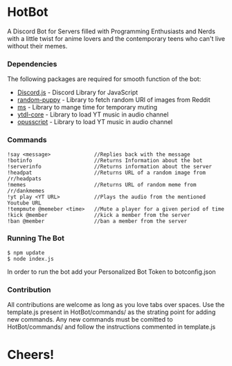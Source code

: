 # HotBot
A Discord Bot for Servers filled with Programming Enthusiasts and Nerds with a little twist for anime lovers and the contemporary teens who can't live without their memes.

### Dependencies
The following packages are required for smooth function of the bot:
* [Discord.js](https://discord.js.org/#/) - Discord Library for JavaScript
* [random-puppy](https://www.npmjs.com/package/random-puppy) - Library to fetch random URl of images from Reddit
* [ms](https://www.npmjs.com/package/ms) - Library to mange time for temporary muting
* [ytdl-core](https://www.npmjs.com/package/ytdl-core) - Library to load YT music in audio channel
* [opusscript](https://www.npmjs.com/package/opusscript) - Library to load YT music in audio channel

### Commands
```
!say <message>              //Replies back with the message
!botinfo                    //Returns Information about the bot
!serverinfo                 //Returns information about the server
!headpat                    //Returns URL of a random image from /r/headpats
!memes                      //Returns URL of random meme from /r/dankmemes
!yt play <YT URL>           //Plays the audio from the mentioned Youtube URL
!tempmute @memeber <time>   //Mute a player for a given period of time
!kick @member               //kick a member from the server
!ban @member                //ban a member from the server
```

### Running The Bot
```
$ npm update
$ node index.js
```
In order to run the bot add your Personalized Bot Token to botconfig.json

### Contribution

All contributions are welcome as long as you love tabs over spaces.
Use the template.js present in HotBot/commands/ as the strating point for adding new commands.
Any new commands must be comitted to HotBot/commands/ and follow the instructions commented in template.js

# Cheers!


